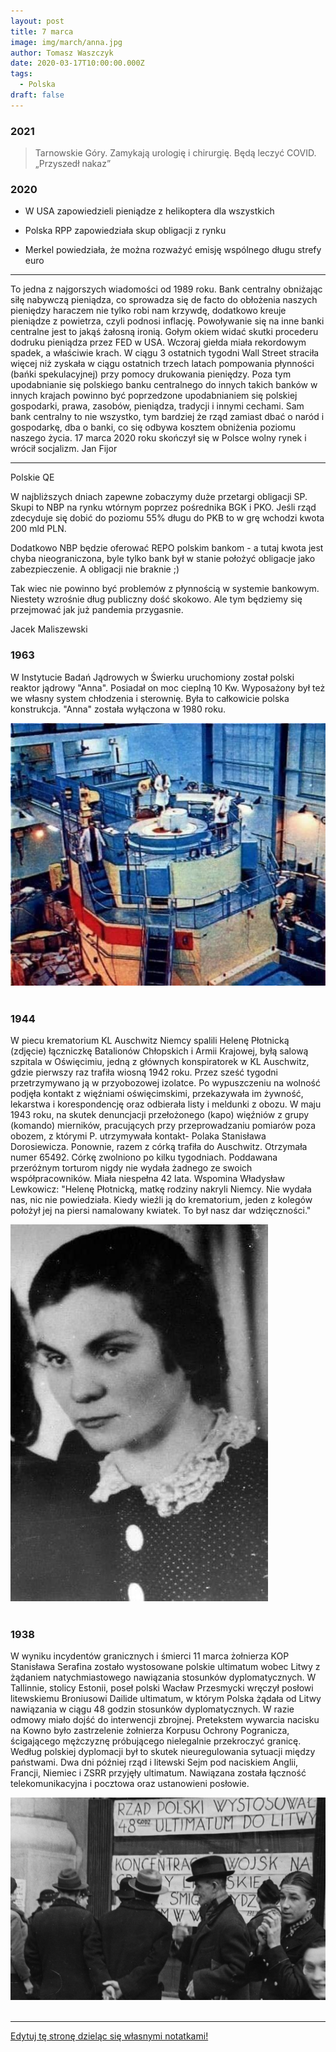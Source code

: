 ```yaml
---
layout: post
title: 7 marca
image: img/march/anna.jpg
author: Tomasz Waszczyk
date: 2020-03-17T10:00:00.000Z
tags:
  - Polska
draft: false
---
```


### 2021

> Tarnowskie Góry. Zamykają urologię i chirurgię. Będą leczyć COVID. „Przyszedł nakaz”

### 2020

- W USA zapowiedzieli pieniądze z helikoptera dla wszystkich

- Polska RPP zapowiedziała skup obligacji z rynku

- Merkel powiedziała, że można rozważyć emisję wspólnego długu strefy euro

---

To jedna z najgorszych wiadomości od 1989 roku. Bank centralny  obniżając siłę nabywczą pieniądza, co sprowadza się de facto do obłożenia naszych pieniędzy haraczem nie tylko robi nam krzywdę, dodatkowo kreuje pieniądze z powietrza, czyli podnosi inflację. Powoływanie się na inne banki centralne jest to jakąś żałosną ironią. Gołym okiem widać skutki procederu dodruku pieniądza przez FED w USA. Wczoraj giełda miała rekordowym spadek, a właściwie krach. W ciągu 3 ostatnich tygodni Wall Street straciła więcej niż zyskała w ciągu ostatnich trzech latach pompowania płynności (bańki spekulacyjnej) przy pomocy drukowania pieniędzy. Poza tym upodabnianie się polskiego banku centralnego do innych takich banków w innych krajach powinno być poprzedzone upodabnianiem się polskiej gospodarki, prawa, zasobów, pieniądza, tradycji i innymi cechami. Sam bank centralny to nie wszystko, tym bardziej że rząd  zamiast dbać o naród i gospodarkę, dba o banki, co się odbywa kosztem obniżenia poziomu naszego życia. 17 marca 2020 roku skończył się w Polsce wolny rynek i wrócił socjalizm.
Jan Fijor

---

Polskie QE

W najbliższych dniach zapewne zobaczymy duże przetargi obligacji SP. Skupi to NBP na rynku wtórnym poprzez pośrednika BGK i PKO. Jeśli rząd zdecyduje się dobić do poziomu 55% długu do PKB to w grę wchodzi kwota 200 mld PLN.

Dodatkowo NBP będzie oferować REPO polskim bankom - a tutaj kwota jest chyba nieograniczona, byle tylko bank był w stanie położyć obligacje jako zabezpieczenie. A obligacji nie braknie ;)

Tak wiec nie powinno być problemów z płynnością w systemie bankowym. Niestety wzrośnie dług publiczny dość skokowo. Ale tym będziemy się przejmować jak już pandemia przygasnie.

Jacek Maliszewski

### 1963

W Instytucie Badań Jądrowych w Świerku uruchomiony został polski reaktor jądrowy "Anna". Posiadał on moc cieplną 10 Kw. Wyposażony był też we własny system chłodzenia i sterownię.
Była to całkowicie polska konstrukcja.
"Anna" została wyłączona w 1980 roku.

<img src="./img/march/anna.jpg"/><br><br>

### 1944

W piecu krematorium KL Auschwitz Niemcy spalili Helenę Płotnicką (zdjęcie) łączniczkę Batalionów Chłopskich i Armii Krajowej, byłą salową szpitala w Oświęcimiu, jedną z głównych konspiratorek w KL Auschwitz, gdzie pierwszy raz trafiła wiosną 1942 roku. Przez sześć tygodni przetrzymywano ją w przyobozowej izolatce. Po wypuszczeniu na wolność podjęła kontakt z więźniami oświęcimskimi, przekazywała im żywność, lekarstwa i korespondencję oraz odbierała listy i meldunki z obozu. W maju 1943 roku, na skutek denuncjacji przełożonego (kapo) więźniów z grupy (komando) mierników, pracujących przy przeprowadzaniu pomiarów poza obozem, z którymi P. utrzymywała kontakt- Polaka Stanisława Dorosiewicza. Ponownie, razem z córką trafiła do Auschwitz. Otrzymała numer 65492.  Córkę zwolniono po kilku tygodniach. Poddawana przeróżnym torturom nigdy nie wydała żadnego ze swoich współpracowników.  Miała niespełna 42 lata.
Wspomina Władysław Lewkowicz:
"Helenę Płotnicką, matkę rodziny nakryli Niemcy. Nie wydała nas, nic nie powiedziała. Kiedy wieźli ją do krematorium, jeden z kolegów położył jej na piersi namalowany kwiatek. To był nasz dar wdzięczności."

<img src="./img/march/plotnicka.jpg"/><br><br>

### 1938

W wyniku incydentów granicznych i śmierci 11 marca żołnierza KOP Stanisława Serafina zostało wystosowane polskie ultimatum wobec Litwy z żądaniem natychmiastowego nawiązania stosunków dyplomatycznych.
W Tallinnie, stolicy Estonii, poseł polski Wacław Przesmycki wręczył posłowi litewskiemu Broniusowi Dailide ultimatum, w którym Polska żądała od Litwy nawiązania w ciągu 48 godzin stosunków dyplomatycznych. W razie odmowy miało dojść do interwencji zbrojnej. Pretekstem wywarcia nacisku na Kowno było zastrzelenie żołnierza Korpusu Ochrony Pogranicza, ścigającego mężczyznę próbującego nielegalnie przekroczyć granicę. Według polskiej dyplomacji był to skutek nieuregulowania sytuacji między państwami. Dwa dni później rząd i litewski Sejm pod naciskiem Anglii, Francji, Niemiec i ZSRR przyjęły ultimatum. Nawiązana została łączność telekomunikacyjna i pocztowa oraz ustanowieni posłowie.

<img src="./img/march/kop.jpg"><br><br>

---

<a href="https://github.com/TomaszWaszczyk/historia.waszczyk.com/edit/master/src/content/march-17.md" target="_blank">Edytuj tę stronę dzieląc się własnymi notatkami!</a>
